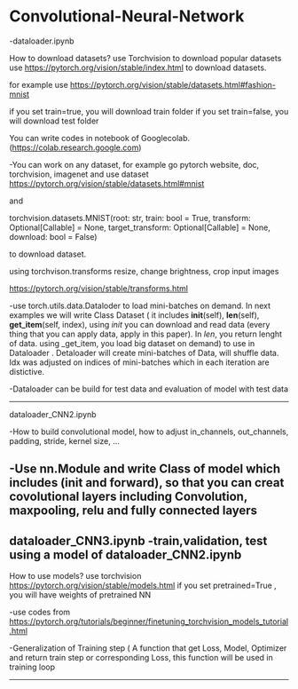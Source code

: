 # Convolutional-Neural-Network

-dataloader.ipynb

How to download datasets? use Torchvision to download popular datasets
use https://pytorch.org/vision/stable/index.html to download datasets.

for example use https://pytorch.org/vision/stable/datasets.html#fashion-mnist

if you set train=true, you will download train folder
if you set train=false, you will download test folder

You can write codes in notebook of Googlecolab. (https://colab.research.google.com)

-You can work on any dataset, for example go pytorch website, doc, torchvision, imagenet and use dataset  https://pytorch.org/vision/stable/datasets.html#mnist

and

torchvision.datasets.MNIST(root: str, train: bool = True, transform: Optional[Callable] = None, target_transform: Optional[Callable] = None, download: bool = False)

to download dataset.

using torchvison.transforms resize, change brightness, crop input images

https://pytorch.org/vision/stable/transforms.html

-use torch.utils.data.Dataloder to load mini-batches on demand. In next examples we will write Class Dataset ( it includes __init__(self), __len__(self), __get_item__(self, index), using _init_ you can download and read data (every thing that you can apply data, apply in this paper). In _len_, you return lenght of data.  using _get_item, you load big dataset on demand) to use in Dataloader . Detaloader will create mini-batches of Data, will shuffle data. Idx was adjusted on indices of mini-batches which in each iteration are distictive. 

-Dataloader can be build for test data and evaluation of model with test data

------------------------------------------------------------------------------------------------------------------------------------------------------------------------
dataloader_CNN2.ipynb

-How to build convolutional model, how to adjust in_channels, out_channels, padding, stride, kernel size, ... 

-Use nn.Module and write Class of model which includes (__init__ and forward), so that you can creat covolutional layers including Convolution, maxpooling, relu and fully connected layers
------------------------------------------------------------------------------------------------------------------------------------------------------------------

dataloader_CNN3.ipynb
-train,validation, test using a model of dataloader_CNN2.ipynb
----------------------------------------------------------------------------------------------------------------------------------------------------------------------
How to use models? use torchvision https://pytorch.org/vision/stable/models.html
if you set pretrained=True  , you will have weights of pretrained NN
  
 -use codes from  https://pytorch.org/tutorials/beginner/finetuning_torchvision_models_tutorial.html
 
-Generalization of Training step ( A function that get Loss, Model, Optimizer and return train step or corresponding Loss, this function will be used in training loop
   

--------------------------------------------------------------------------------------------------------------------------------------------------------------------------- 


